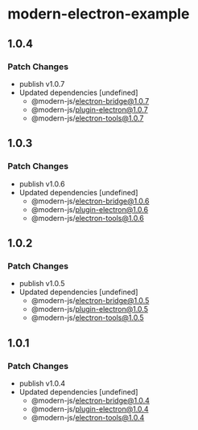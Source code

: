 # modern-electron-example

## 1.0.4

### Patch Changes

- publish v1.0.7
- Updated dependencies [undefined]
  - @modern-js/electron-bridge@1.0.7
  - @modern-js/plugin-electron@1.0.7
  - @modern-js/electron-tools@1.0.7

## 1.0.3

### Patch Changes

- publish v1.0.6
- Updated dependencies [undefined]
  - @modern-js/electron-bridge@1.0.6
  - @modern-js/plugin-electron@1.0.6
  - @modern-js/electron-tools@1.0.6

## 1.0.2

### Patch Changes

- publish v1.0.5
- Updated dependencies [undefined]
  - @modern-js/electron-bridge@1.0.5
  - @modern-js/plugin-electron@1.0.5
  - @modern-js/electron-tools@1.0.5

## 1.0.1

### Patch Changes

- publish v1.0.4
- Updated dependencies [undefined]
  - @modern-js/electron-bridge@1.0.4
  - @modern-js/plugin-electron@1.0.4
  - @modern-js/electron-tools@1.0.4
